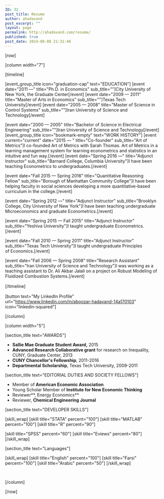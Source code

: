 ```yaml
---
ID: 32
post_title: Resume
author: ahadavand
post_excerpt: ""
layout: page
permalink: http://ahadavand.com/resume/
published: true
post_date: 2014-08-08 21:31:46
---
```

[row]

[column width="7"]

[timeline]

[event_group_title icon="graduation-cap" text="EDUCATION"] [event date="2011 —" title="Ph.D. in Economics" sub_title=""]City University of New York, the Graduate Center[/event] [event date="2009 — 2011" title="Master of Arts in Economics" sub_title=""]Texas Tech University[/event] [event date="2005 — 2008" title="Master of Science in Control Systems" sub_title=""]Iran University of Science and Technology[/event]

[event date="2000 — 2005" title="Bachelor of Science in Electrical Engineering" sub_title=""]Iran University of Science and Technology[/event] [event_group_title icon="bookmark-empty" text="WORK HISTORY"] [event current="current" date="2015 — " title="Co-founder" sub_title="Art of Metrics"]I co-founded Art of Metrics with Sarah Thomas. Art of Metrics in a learning management system for learning econometrics and statistics in an intuitive and fun way.[/event] [event date="Spring 2016 —" title="Adjunct Instructor" sub_title="Barnard College, Columbia University"]I have been teaching Econometrics to undergraduates.[/event]

[event date="Fall 2015 — Spring 2016" title="Quantitative Reasoning Fellow" sub_title="Borough of Manhattan Community College"]I have been helping faculty in social sciences developing a more quantitative-based curriculum in the college.[/event]

[event date="Spring 2012 —" title="Adjunct Instructor" sub_title="Brooklyn College, City University of New York"]I have been teaching undergraduate Microeconomics and graduate Econometrics.[/event]

[event date="Spring 2015 — Fall 2015" title="Adjunct Instructor" sub_title="Yeshiva University"]I taught undergraduate Econometrics.[/event]

[event date="Fall 2010 — Spring 2011" title="Adjunct Instructor" sub_title="Texas Tech University"]I taught undergraduate Principles of Economics.[/event]

[event date="Fall 2006 — Spring 2008" title="Research Assistant" sub_title="Iran University of Science and Technology"]I was working as a teaching assistant to Dr. Ali Akbar Jalali on a project on Robust Modeling of Fluidized Combustion Systems.[/event]

<span style="line-height: 1.5">[/timeline]</span>

[button text="My LinkedIn Profile" url="https://www.linkedin.com/in/aboozar-hadavand-14a170103" icon="linkedin-squared"]

[/column]

[column width="5"]

[section_title text="AWARDS"]

*   **Sallie Mae Graduate Student Award,** 2015
*   **Advanced Research Collaborative grant** for research on Inequality, CUNY, Graduate Center, 2013
*   **CUNY Chancellor's Fellowship**, 2011-2016
*   **Departmental Scholarship**, Texas Tech University, 2009-2011

[section_title text="EDITORIAL DUTIES AND SOCIETY FELLOWS"]

*   Member of **American Economic Association**
*   Young Scholar Member of **Institute for New Economic Thinking**
*   Reviewer**, Energy Economics**
*   Reviewer, **Chemical Engineering Journal**

[section_title text="DEVELOPER SKILLS"]

[skill_wrap] [skill title="STATA" percent="100"] [skill title="MATLAB" percent="100"] [skill title="R" percent="90"]

[skill title="SPSS" percent="60"] [skill title="Eviews" percent="80"] [/skill_wrap]

[section_title text="Languages"]

[skill_wrap] [skill title="English" percent="100"] [skill title="Farsi" percent="100"] [skill title="Arabic" percent="50"] [/skill_wrap]

 

[/column]

[/row]